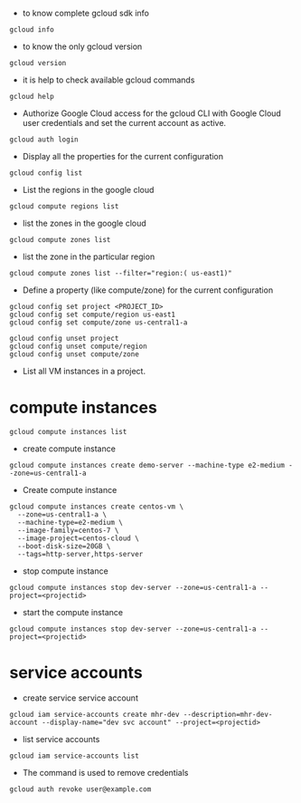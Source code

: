 
- to know complete gcloud sdk info
```
gcloud info
```
- to know the only gcloud version
```
gcloud version
```
- it is help to check available gcloud commands
```
gcloud help
```
- Authorize Google Cloud access for the gcloud CLI with Google Cloud user credentials and set the current account as active.
```
gcloud auth login
```
- Display all the properties for the current configuration
```
gcloud config list
```
- List the regions in the google cloud
```
gcloud compute regions list
```
- list the zones in the google cloud
```
gcloud compute zones list
```
- list the zone in the particular region
```
gcloud compute zones list --filter="region:( us-east1)"
```
- Define a property (like compute/zone) for the current configuration
```
gcloud config set project <PROJECT_ID>
gcloud config set compute/region us-east1
gcloud config set compute/zone us-central1-a

gcloud config unset project 
gcloud config unset compute/region 
gcloud config unset compute/zone 
```
- List all VM instances in a project.
# compute instances
```
gcloud compute instances list
```
- create compute instance 
```
gcloud compute instances create demo-server --machine-type e2-medium --zone=us-central1-a
```
- Create compute instance
```
gcloud compute instances create centos-vm \
  --zone=us-central1-a \
  --machine-type=e2-medium \
  --image-family=centos-7 \
  --image-project=centos-cloud \
  --boot-disk-size=20GB \
  --tags=http-server,https-server

```
- stop compute instance
```
gcloud compute instances stop dev-server --zone=us-central1-a --project=<projectid>
```
- start the compute instance
```
gcloud compute instances stop dev-server --zone=us-central1-a --project=<projectid>
```
# service accounts
- create service service account
```
gcloud iam service-accounts create mhr-dev --description=mhr-dev-account --display-name="dev svc account" --project=<projectid>
```
- list service accounts
```
gcloud iam service-accounts list
```
- The command is used to remove credentials
```
gcloud auth revoke user@example.com
```